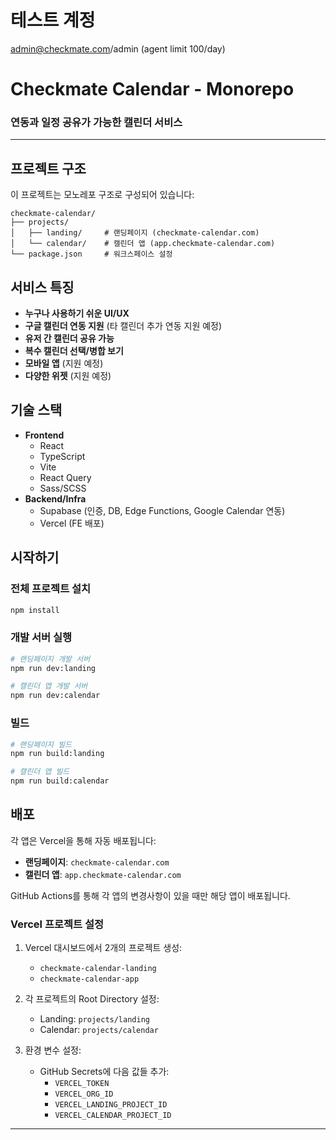 # 테스트 계정
admin@checkmate.com/admin
(agent limit 100/day)

# Checkmate Calendar - Monorepo

### 연동과 일정 공유가 가능한 캘린더 서비스

---

## 프로젝트 구조

이 프로젝트는 모노레포 구조로 구성되어 있습니다:

```
checkmate-calendar/
├── projects/
│   ├── landing/     # 랜딩페이지 (checkmate-calendar.com)
│   └── calendar/    # 캘린더 앱 (app.checkmate-calendar.com)
└── package.json     # 워크스페이스 설정
```

## 서비스 특징

- **누구나 사용하기 쉬운 UI/UX**
- **구글 캘린더 연동 지원** (타 캘린더 추가 연동 지원 예정)
- **유저 간 캘린더 공유 가능**
- **복수 캘린더 선택/병합 보기**
- **모바일 앱** (지원 예정)
- **다양한 위젯** (지원 예정)

## 기술 스택

- **Frontend**
  - React
  - TypeScript
  - Vite
  - React Query
  - Sass/SCSS
- **Backend/Infra**
  - Supabase (인증, DB, Edge Functions, Google Calendar 연동)
  - Vercel (FE 배포)

## 시작하기

### 전체 프로젝트 설치

```bash
npm install
```

### 개발 서버 실행

```bash
# 랜딩페이지 개발 서버
npm run dev:landing

# 캘린더 앱 개발 서버
npm run dev:calendar
```

### 빌드

```bash
# 랜딩페이지 빌드
npm run build:landing

# 캘린더 앱 빌드
npm run build:calendar
```

## 배포

각 앱은 Vercel을 통해 자동 배포됩니다:

- **랜딩페이지**: `checkmate-calendar.com`
- **캘린더 앱**: `app.checkmate-calendar.com`

GitHub Actions를 통해 각 앱의 변경사항이 있을 때만 해당 앱이 배포됩니다.

### Vercel 프로젝트 설정

1. Vercel 대시보드에서 2개의 프로젝트 생성:
   - `checkmate-calendar-landing`
   - `checkmate-calendar-app`

2. 각 프로젝트의 Root Directory 설정:
   - Landing: `projects/landing`
   - Calendar: `projects/calendar`

3. 환경 변수 설정:
   - GitHub Secrets에 다음 값들 추가:
     - `VERCEL_TOKEN`
     - `VERCEL_ORG_ID`
     - `VERCEL_LANDING_PROJECT_ID`
     - `VERCEL_CALENDAR_PROJECT_ID`

---
